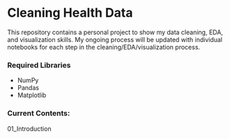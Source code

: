 # Cleaning Health Data
This repository contains a personal project to show my data cleaning, EDA, and visualization skills. My ongoing process will be updated with individual notebooks for each step in the cleaning/EDA/visualization process. 

### Required Libraries
  - NumPy
  - Pandas
  - Matplotlib

### Current Contents:
01_Introduction
